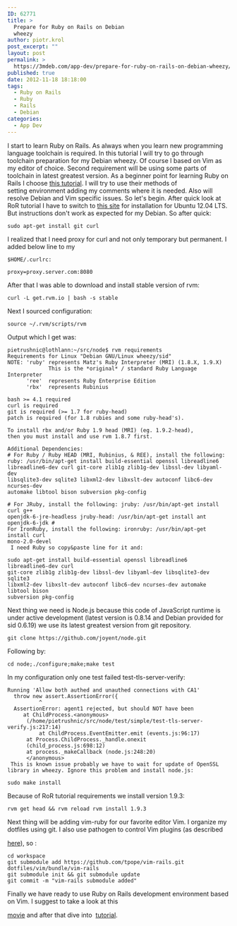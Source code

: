 ```yaml
---
ID: 62771
title: >
  Prepare for Ruby on Rails on Debian
  wheezy
author: piotr.krol
post_excerpt: ""
layout: post
permalink: >
  https://3mdeb.com/app-dev/prepare-for-ruby-on-rails-on-debian-wheezy/
published: true
date: 2012-11-18 18:18:00
tags:
  - Ruby on Rails
  - Ruby
  - Rails
  - Debian
categories:
  - App Dev
---
```

I start to learn Ruby on Rails. As always when you learn new programming language toolchain is required. In this tutorial I will try to go through toolchain preparation for my Debian wheezy. Of course I based on Vim as my editor of choice. Second requirement will be using some parts of toolchain in latest greatest version. As a beginner point for learning Ruby on Rails I choose [this tutorial][1]. I will try to use their methods of setting environment adding my comments where it is needed. Also will resolve Debian and Vim specific issues. So let's begin. After quick look at RoR tutorial I have to switch to [this site][2] for installation for Ubuntu 12.04 LTS. But instructions don't work as expected for my Debian. So after quick: 
<pre><code class="bash">sudo apt-get install git curl
</code></pre> I realized that I need proxy for curl and not only temporary but permanent. I added below line to my 

`$HOME/.curlrc:` 
<pre><code class="bash">proxy=proxy.server.com:8080
</code></pre> After that I was able to download and install stable version of rvm: 

<pre><code class="bash">curl -L get.rvm.io | bash -s stable
</code></pre> Next I sourced configuration: 

<pre><code class="bash">source ~/.rvm/scripts/rvm
</code></pre> Output which I get was: 

    pietrushnic@lothlann:~/src/node$ rvm requirements
    Requirements for Linux "Debian GNU/Linux wheezy/sid"
    NOTE: 'ruby' represents Matz's Ruby Interpreter (MRI) (1.8.X, 1.9.X)
                 This is the *original* / standard Ruby Language Interpreter
          'ree'  represents Ruby Enterprise Edition
          'rbx'  represents Rubinius
    
    bash >= 4.1 required
    curl is required
    git is required (>= 1.7 for ruby-head)
    patch is required (for 1.8 rubies and some ruby-head's).
    
    To install rbx and/or Ruby 1.9 head (MRI) (eg. 1.9.2-head),
    then you must install and use rvm 1.8.7 first.
    
    Additional Dependencies:
    # For Ruby / Ruby HEAD (MRI, Rubinius, & REE), install the following:
    ruby: /usr/bin/apt-get install build-essential openssl libreadline6 
    libreadline6-dev curl git-core zlib1g zlib1g-dev libssl-dev libyaml-dev 
    libsqlite3-dev sqlite3 libxml2-dev libxslt-dev autoconf libc6-dev ncurses-dev 
    automake libtool bison subversion pkg-config
    
    # For JRuby, install the following: jruby: /usr/bin/apt-get install curl g++ 
    openjdk-6-jre-headless jruby-head: /usr/bin/apt-get install ant openjdk-6-jdk # 
    For IronRuby, install the following: ironruby: /usr/bin/apt-get install curl 
    mono-2.0-devel
     I need Ruby so copy&paste line for it and: 

<pre><code class="bash">sudo apt-get install build-essential openssl libreadline6 libreadline6-dev curl 
git-core zlib1g zlib1g-dev libssl-dev libyaml-dev libsqlite3-dev sqlite3 
libxml2-dev libxslt-dev autoconf libc6-dev ncurses-dev automake libtool bison 
subversion pkg-config
</code></pre> Next thing we need is Node.js because this code of JavaScript runtime is under active development (latest version is 0.8.14 and Debian provided for sid 0.6.19) we use its latest greatest version from git repository. 

<pre><code class="bash">git clone https://github.com/joyent/node.git
</code></pre> Following by: 

<pre><code class="bash">cd node;./configure;make;make test
</code></pre> In my configuration only one test failed test-tls-server-verify: 

    Running 'Allow both authed and unauthed connections with CA1'
      throw new assert.AssertionError({
              ^
      AssertionError: agent1 rejected, but should NOT have been
         at ChildProcess.<anonymous> 
          (/home/pietrushnic/src/node/test/simple/test-tls-server-verify.js:217:14)
              at ChildProcess.EventEmitter.emit (events.js:96:17)
          at Process.ChildProcess._handle.onexit 
          (child_process.js:698:12)
          at process._makeCallback (node.js:248:20)
          </anonymous>
     This is known issue probably we have to wait for update of OpenSSL library in wheezy. Ignore this problem and install node.js: 

<pre><code class="bash">sudo make install
</code></pre> Because of RoR tutorial requirements we install version 1.9.3: 

<pre><code class="bash">rvm get head && rvm reload rvm install 1.9.3
</code></pre> Next thing will be adding vim-ruby for our favorite editor Vim. I organize my dotfiles using git. I also use pathogen to control Vim plugins (as described 

[here][3]), so : 
<pre><code class="bash">cd workspace
git submodule add https://github.com/tpope/vim-rails.git 
dotfiles/vim/bundle/vim-rails
git submodule init && git submodule update
git commit -m "vim-rails submodule added"
</code></pre> Finally we have ready to use Ruby on Rails development environment based on Vim. I suggest to take a look at this 

[movie][4] and after that dive into  [tutorial][5].

 [1]: http://ruby.railstutorial.org/ruby-on-rails-tutorial-book
 [2]: http://blog.sudobits.com/2012/05/02/how-to-install-ruby-on-rails-in-ubuntu-12-04-lts/
 [3]: http://pietrushnic.blogspot.com/2012/02/improve-productivity-by-tracking-work_20.html
 [4]: https://www.youtube.com/watch?v=30P8DSNOZuU
 [5]: http://ruby.railstutorial.org/